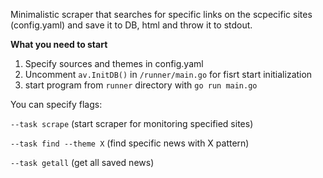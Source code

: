 Minimalistic scraper that searches for specific links on the scpecific sites (config.yaml) and save it to DB, html and throw it to stdout. 

**What you need to start**
1) Specify sources and themes in config.yaml
2) Uncomment `av.InitDB()` in `/runner/main.go` for fisrt start initialization
3) start program from `runner` directory with `go run main.go`

You can specify flags:

`--task scrape` (start scraper for monitoring specified sites)

`--task find --theme X` (find specific news with X pattern)

`--task getall` (get all saved news)
